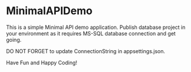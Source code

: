 # MinimalAPIDemo

This is a simple Minimal API demo application.
Publish database project in your environment as it requires MS-SQL database connection and get going.

DO NOT FORGET to update ConnectionString in appsettings.json.

Have Fun and Happy Coding!

